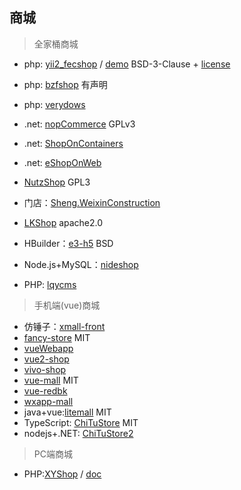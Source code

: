 ## 商城

> 全家桶商城

- php: [yii2_fecshop](https://github.com/fecshop/yii2_fecshop) / [demo](http://www.fecshop.com/nav) BSD-3-Clause + [license](http://www.fecshop.com/license)
- php: [bzfshop](https://github.com/bzfshop-net/bzfshop) 有声明
- php: [verydows](https://github.com/Verytops/verydows)
- .net: [nopCommerce](https://github.com/nopSolutions/nopCommerce) GPLv3
- .net: [ShopOnContainers](https://github.com/dotnet-architecture/eShopOnContainers)
- .net: [eShopOnWeb](https://github.com/dotnet-architecture/eShopOnWeb)
- [NutzShop](https://github.com/Wizzercn/NutzShop) GPL3

- 门店：[Sheng.WeixinConstruction](https://github.com/iccb1013/Sheng.WeixinConstruction)
- [LKShop](https://github.com/Shuyun123/LKShop) apache2.0
- HBuilder：[e3-h5](https://github.com/huihoo/e3-h5) BSD
- Node.js+MySQL：[nideshop](https://github.com/tumobi/nideshop)
- PHP: [lqycms](https://github.com/Fanli2012/lqycms)






> 手机端(vue)商城

- 仿锤子：[xmall-front](https://github.com/Exrick/xmall-front)
- [fancy-store](https://github.com/czero1995/fancy-store) MIT
- [vueWebapp](https://github.com/vincentSea/vueWebapp)
- [vue2-shop](https://github.com/nemo-tree/vue2-shop)
- [vivo-shop](https://github.com/Mynameisfwk/vivo-shop)
- [vue-mall](https://github.com/yucccc/vue-mall) MIT
- [vue-redbk](https://github.com/wenqiii/vue-redbk)
- [wxapp-mall](https://github.com/lin-xin/wxapp-mall)
- java+vue:[litemall](https://github.com/linlinjava/litemall) MIT
- TypeScript: [ChiTuStore](https://github.com/ansiboy/ChiTuStore) MIT
- nodejs+.NET: [ChiTuStore2](https://github.com/maishumaishu/ChiTuStore2)

> PC端商城

- PHP:[XYShop](https://github.com/freedomlizhigang/XYShop) / [doc](https://www.kancloud.cn/li2016/xiyi-manage-help/432741)